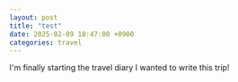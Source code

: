 ```yaml
---
layout: post
title: "test"
date: 2025-02-09 18:47:00 +0900
categories: travel
---
```


I'm finally starting the travel diary I wanted to write this trip!